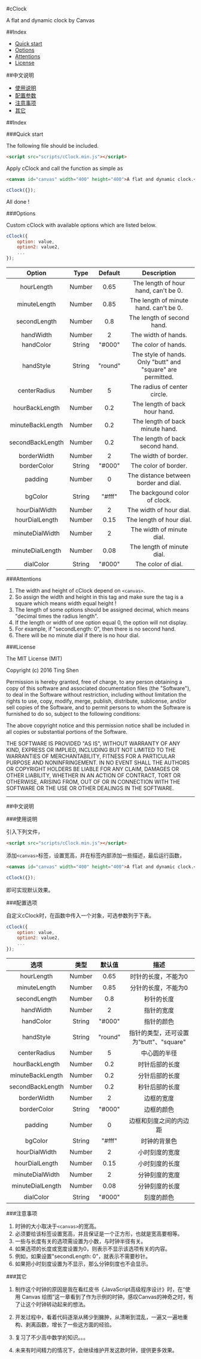 #cClock

A flat and dynamic clock by Canvas

##Index

* [Quick start](#quick-start)
* [Options](#options)
* [Attentions](#attentions)
* [License](#license)

##中文说明
* [使用说明](#使用说明)
* [配置参数](#配置参数)
* [注意事项](#注意事项)
* [其它](#其它)

##Index

###Quick start

The following file should be included.

```html
<script src="scripts/cClock.min.js"></script>
```

Apply cClock and call the function as simple as

```html
<canvas id="canvas" width="400" height="400">A flat and dynamic clock.</canvas>
```

```javascript
cClock({});
```

All done !

###Options

Custom cClock with available options which are listed below.

```javascript
cClock({
    option: value,
    option2: value2,
    ...
});
```

| Option | Type | Default | Description |
|:---:|:---:|:---:|:---:|
| hourLength | Number | 0.65 | The length of hour hand, can't be 0. |
| minuteLength | Number | 0.85 | The length of minute hand. can't be 0. |
| secondLength | Number | 0.8 | The length of second hand. |
| handWidth | Number | 2 | The width of hands. |
| handColor | String | "#000" | The color of hands. |
| handStyle | String | "round" | The style of hands. Only "butt" and "square" are permitted. |
| centerRadius | Number | 5 | The radius of center circle. |
| hourBackLength | Number | 0.2 | The length of back hour hand. |
| minuteBackLength | Number | 0.2 | The length of back minute hand. |
| secondBackLength | Number | 0.2 | The length of back second hand. |
| borderWidth | Number | 2 | The width of border. |
| borderColor | String | "#000" | The color of border. |
| padding | Number | 0 | The distance between border and dial. |
| bgColor | String | "#fff" | The backgound color of clock. |
| hourDialWidth | Number | 2 | The width of hour dial.  |
| hourDialLength | Number | 0.15 | The length of hour dial. |
| minuteDialWidth | Number | 2 | The width of minute dial. |
| minuteDialLength | Number | 0.08 | The length of minute dial. |
| dialColor | String | "#000" | The color of dial. |

###Attentions

1. The width and height of cClock depend on `<canvas>`.
2. So assign the width and height in this tag and make sure the tag is a square which means width equal height !
3. The length of some options should be assigned decimal, which means "decimal times the radius length".
4. If the length or width of one option equal 0,  the option will not display.
5. For example, if "secondLength: 0", then there is no second hand.
6. There will be no minute dial if there is no hour dial.

###License

The MIT License (MIT)

Copyright (c) 2016 Ting Shen

Permission is hereby granted, free of charge, to any person obtaining a copy of this software and associated documentation files (the "Software"), to deal in the Software without restriction, including without limitation the rights to use, copy, modify, merge, publish, distribute, sublicense, and/or sell copies of the Software, and to permit persons to whom the Software is furnished to do so, subject to the following conditions:

The above copyright notice and this permission notice shall be included in all copies or substantial portions of the Software.

THE SOFTWARE IS PROVIDED "AS IS", WITHOUT WARRANTY OF ANY KIND, EXPRESS OR IMPLIED, INCLUDING BUT NOT LIMITED TO THE WARRANTIES OF MERCHANTABILITY, FITNESS FOR A PARTICULAR PURPOSE AND NONINFRINGEMENT. IN NO EVENT SHALL THE AUTHORS OR COPYRIGHT HOLDERS BE LIABLE FOR ANY CLAIM, DAMAGES OR OTHER LIABILITY, WHETHER IN AN ACTION OF CONTRACT, TORT OR OTHERWISE, ARISING FROM, OUT OF OR IN CONNECTION WITH THE SOFTWARE OR THE USE OR OTHER DEALINGS IN THE SOFTWARE.

--------

##中文说明

###使用说明

引入下列文件，

```html
<script src="scripts/cClock.min.js"></script>
```

添加`<canvas>`标签，设置宽高，并在标签内部添加一些描述，最后运行函数，

```html
<canvas id="canvas" width="400" height="400">A flat and dynamic clock.</canvas>
```

```javascript
cClock({});
```

即可实现默认效果。

###配置选项

自定义cClock时，在函数中传入一个对象，可选参数列于下表。

```javascript
cClock({
    option: value,
    option2: value2,
    ...
});
```

| 选项 | 类型 | 默认值 | 描述 |
|:---:|:---:|:---:|:---:|
| hourLength | Number | 0.65 | 时针的长度，不能为0 |
| minuteLength | Number | 0.85 | 分针的长度，不能为0 |
| secondLength | Number | 0.8 | 秒针的长度 |
| handWidth | Number | 2 | 指针的宽度 |
| handColor | String | "#000" | 指针的颜色 |
| handStyle | String | "round" | 指针的类型，还可设置为"butt"、"square" |
| centerRadius | Number | 5 | 中心圆的半径 |
| hourBackLength | Number | 0.2 | 时针后部的长度 |
| minuteBackLength | Number | 0.2 | 分针后部的长度 |
| secondBackLength | Number | 0.2 | 秒针后部的长度 |
| borderWidth | Number | 2 | 边框的宽度 |
| borderColor | String | "#000" | 边框的颜色 |
| padding | Number | 0 | 边框和刻度之间的内边距 |
| bgColor | String | "#fff" | 时钟的背景色 |
| hourDialWidth | Number | 2 | 小时刻度的宽度  |
| hourDialLength | Number | 0.15 | 小时刻度的长度 |
| minuteDialWidth | Number | 2 | 分钟刻度的宽度 |
| minuteDialLength | Number | 0.08 | 分钟刻度的长度 |
| dialColor | String | "#000" | 刻度的颜色 |

###注意事项

1. 时钟的大小取决于`<canvas>`的宽高。
2. 必须要给该标签设置宽高，并且保证是一个正方形，也就是宽高要相等。
3. 一些与长度有关的选项需设置为小数，与时钟半径有关。
4. 如果选项的长度或宽度设置为0，则表示不显示该选项有关的内容。
5. 例如，如果设置"secondLength: 0"，就表示不需要秒针。
6. 如果把小时刻度设置为不显示，那么分钟刻度也不会显示。

###其它

1. 制作这个时钟的原因是我在看红皮书《JavaScript高级程序设计》时，在“使用 Canvas 绘图”这一章看到了作为示例的时钟。感叹Canvas的神奇之时，有了让这个时钟转动起来的想法。

2. 开发过程中，看着代码逐渐从稀少到臃肿，从清晰到混乱，一遍又一遍地重构、剥离函数，增长了一些这方面的经验。

3. 复习了不少高中数学的知识。。。

4. 未来有时间精力的情况下，会继续维护开发这款时钟，提供更多效果。
